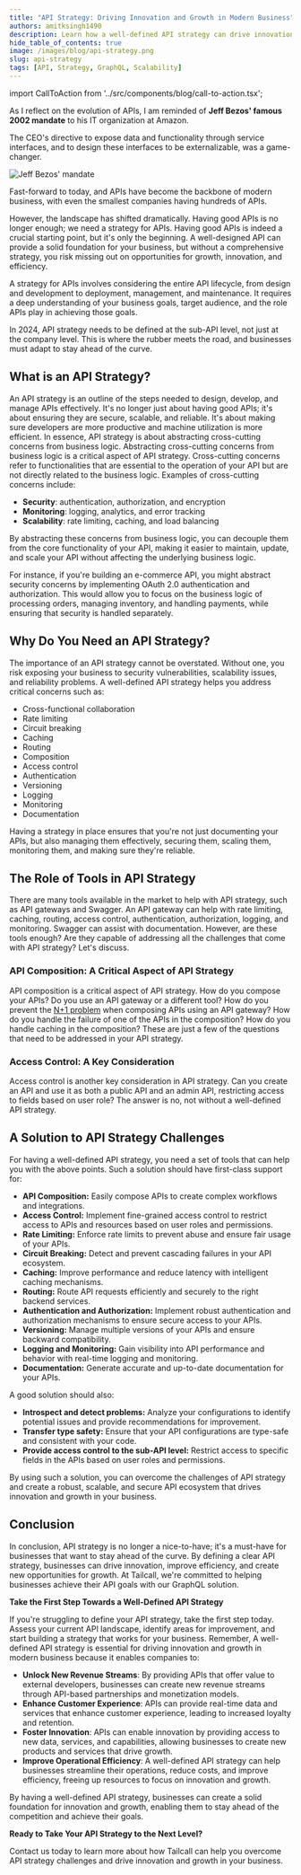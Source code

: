 ```yaml
---
title: "API Strategy: Driving Innovation and Growth in Modern Business"
authors: amitksingh1490
description: Learn how a well-defined API strategy can drive innovation, improve efficiency, and create new opportunities for growth in modern businesses.
hide_table_of_contents: true
image: /images/blog/api-strategy.png
slug: api-strategy
tags: [API, Strategy, GraphQL, Scalability]
---
```


import CallToAction from '../src/components/blog/call-to-action.tsx';

As I reflect on the evolution of APIs, I am reminded of **Jeff Bezos' famous 2002 mandate** to his IT organization at Amazon.

The CEO's directive to expose data and functionality through service interfaces, and to design these interfaces to be externalizable, was a game-changer.

<!-- truncate -->

![Jeff Bezos' mandate](../static/images/blog/bezos_api_mandate.png)

Fast-forward to today, and APIs have become the backbone of modern business, with even the smallest companies having hundreds of APIs.

However, the landscape has shifted dramatically. Having good APIs is no longer enough; we need a strategy for APIs.
Having good APIs is indeed a crucial starting point, but it's only the beginning. A well-designed API can provide a solid foundation for your business, but without a comprehensive strategy, you risk missing out on opportunities for growth, innovation, and efficiency.

A strategy for APIs involves considering the entire API lifecycle, from design and development to deployment, management, and maintenance. It requires a deep understanding of your business goals, target audience, and the role APIs play in achieving those goals.

In 2024, API strategy needs to be defined at the sub-API level, not just at the company level. This is where the rubber meets the road, and businesses must adapt to stay ahead of the curve.

## What is an API Strategy?

An API strategy is an outline of the steps needed to design, develop, and manage APIs effectively. It's no longer just about having good APIs; it's about ensuring they are secure, scalable, and reliable. It's about making sure developers are more productive and machine utilization is more efficient. In essence, API strategy is about abstracting cross-cutting concerns from business logic.
Abstracting cross-cutting concerns from business logic is a critical aspect of API strategy. Cross-cutting concerns refer to functionalities that are essential to the operation of your API but are not directly related to the business logic. Examples of cross-cutting concerns include:

- **Security**: authentication, authorization, and encryption
- **Monitoring**: logging, analytics, and error tracking
- **Scalability**: rate limiting, caching, and load balancing

By abstracting these concerns from business logic, you can decouple them from the core functionality of your API, making it easier to maintain, update, and scale your API without affecting the underlying business logic.

For instance, if you're building an e-commerce API, you might abstract security concerns by implementing OAuth 2.0 authentication and authorization. This would allow you to focus on the business logic of processing orders, managing inventory, and handling payments, while ensuring that security is handled separately.

## Why Do You Need an API Strategy?

The importance of an API strategy cannot be overstated. Without one, you risk exposing your business to security vulnerabilities, scalability issues, and reliability problems. A well-defined API strategy helps you address critical concerns such as:

- Cross-functional collaboration
- Rate limiting
- Circuit breaking
- Caching
- Routing
- Composition
- Access control
- Authentication
- Versioning
- Logging
- Monitoring
- Documentation

Having a strategy in place ensures that you're not just documenting your APIs, but also managing them effectively, securing them, scaling them, monitoring them, and making sure they're reliable.

## The Role of Tools in API Strategy

There are many tools available in the market to help with API strategy, such as API gateways and Swagger. An API gateway can help with rate limiting, caching, routing, access control, authentication, authorization, logging, and monitoring. Swagger can assist with documentation. However, are these tools enough? Are they capable of addressing all the challenges that come with API strategy? Let's discuss.

### API Composition: A Critical Aspect of API Strategy

API composition is a critical aspect of API strategy. How do you compose your APIs? Do you use an API gateway or a different tool? How do you prevent the [N+1 problem](/docs/graphql-n-plus-one-problem-solved-tailcall/#what-is-the-n1-problem) when composing APIs using an API gateway? How do you handle the failure of one of the APIs in the composition? How do you handle caching in the composition? These are just a few of the questions that need to be addressed in your API strategy.

### Access Control: A Key Consideration

Access control is another key consideration in API strategy. Can you create an API and use it as both a public API and an admin API, restricting access to fields based on user role? The answer is no, not without a well-defined API strategy.

## A Solution to API Strategy Challenges

For having a well-defined API strategy, you need a set of tools that can help you with the above points. Such a solution should have first-class support for:

- **API Composition:** Easily compose APIs to create complex workflows and integrations.
- **Access Control:** Implement fine-grained access control to restrict access to APIs and resources based on user roles and permissions.
- **Rate Limiting:** Enforce rate limits to prevent abuse and ensure fair usage of your APIs.
- **Circuit Breaking:** Detect and prevent cascading failures in your API ecosystem.
- **Caching:** Improve performance and reduce latency with intelligent caching mechanisms.
- **Routing:** Route API requests efficiently and securely to the right backend services.
- **Authentication and Authorization:** Implement robust authentication and authorization mechanisms to ensure secure access to your APIs.
- **Versioning:** Manage multiple versions of your APIs and ensure backward compatibility.
- **Logging and Monitoring:** Gain visibility into API performance and behavior with real-time logging and monitoring.
- **Documentation:** Generate accurate and up-to-date documentation for your APIs.

A good solution should also:

- **Introspect and detect problems:** Analyze your configurations to identify potential issues and provide recommendations for improvement.
- **Transfer type safety:** Ensure that your API configurations are type-safe and consistent with your code.
- **Provide access control to the sub-API level:** Restrict access to specific fields in the APIs based on user roles and permissions.

By using such a solution, you can overcome the challenges of API strategy and create a robust, scalable, and secure API ecosystem that drives innovation and growth in your business.

## Conclusion

In conclusion, API strategy is no longer a nice-to-have; it's a must-have for businesses that want to stay ahead of the curve. By defining a clear API strategy, businesses can drive innovation, improve efficiency, and create new opportunities for growth. At Tailcall, we're committed to helping businesses achieve their API goals with our GraphQL solution.

**Take the First Step Towards a Well-Defined API Strategy**

If you're struggling to define your API strategy, take the first step today. Assess your current API landscape, identify areas for improvement, and start building a strategy that works for your business. Remember, A well-defined API strategy is essential for driving innovation and growth in modern business because it enables companies to:

- **Unlock New Revenue Streams**: By providing APIs that offer value to external developers, businesses can create new revenue streams through API-based partnerships and monetization models.
- **Enhance Customer Experience**: APIs can provide real-time data and services that enhance customer experience, leading to increased loyalty and retention.
- **Foster Innovation**: APIs can enable innovation by providing access to new data, services, and capabilities, allowing businesses to create new products and services that drive growth.
- **Improve Operational Efficiency**: A well-defined API strategy can help businesses streamline their operations, reduce costs, and improve efficiency, freeing up resources to focus on innovation and growth.

By having a well-defined API strategy, businesses can create a solid foundation for innovation and growth, enabling them to stay ahead of the competition and achieve their goals.

**Ready to Take Your API Strategy to the Next Level?**

Contact us today to learn more about how Tailcall can help you overcome API strategy challenges and drive innovation and growth in your business.

<CallToAction
title="Discover future of GraphQL"
subtitle= "Try Tailcall today"
buttonText="Get Started"
backgroundImageSrc="/icons/basic/bg-tailcall.svg"
/>
